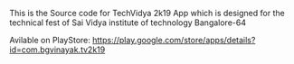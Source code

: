 This is the Source code for TechVidya 2k19 App which is designed for the technical fest of Sai Vidya institute of technology Bangalore-64

Avilable on PlayStore: https://play.google.com/store/apps/details?id=com.bgvinayak.tv2k19
